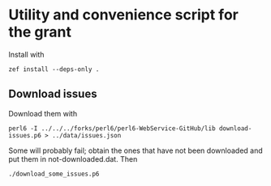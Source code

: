 # Utility and convenience script for the grant

Install with

    zef install --deps-only .
	
	
## Download issues

Download them with 

    perl6 -I ../../../forks/perl6/perl6-WebService-GitHub/lib download-issues.p6 > ../data/issues.json

Some will probably fail; obtain the ones that have not been downloaded
and put them in not-downloaded.dat. Then

    ./download_some_issues.p6
    
    
